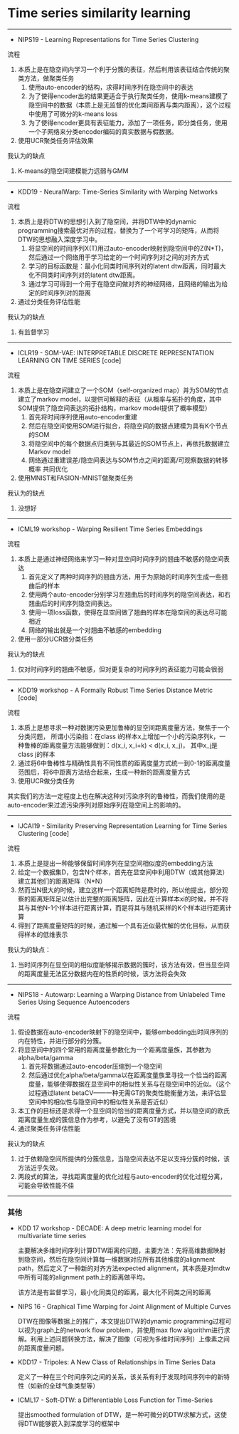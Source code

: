 # Time series similarity learning

-----

+ NIPS19 - Learning Representations for Time Series Clustering

流程
1. 本质上是在隐空间内学习一个利于分簇的表征，然后利用该表征结合传统的聚类方法，做聚类任务
    1. 使用auto-encoder的结构，求得时间序列在隐空间中的表达
    2. 为了使得encoder出的结果更适合于执行聚类任务，使用k-means建模了隐空间中的数据（本质上是无监督的优化类间距离与类内距离），这个过程中使用了可微分的k-means loss
    3. 为了使得encoder更具有表征能力，添加了一项任务，即分类任务，使用一个子网络来分类encoder编码的真实数据与假数据。
2. 使用UCR聚类任务评估效果

我认为的缺点
1. K-means的隐空间建模能力远弱与GMM

----------------

+ KDD19 - NeuralWarp: Time-Series Similarity with Warping Networks

流程
1. 本质上是将DTW的思想引入到了隐空间，并将DTW中的dynamic programming搜索最优对齐的过程，替换为了一个可学习的矩阵，从而将DTW的思想融入深度学习中。
    1. 将显空间的时间序列X(T)用过auto-encoder映射到隐空间中的Z(N*T)，然后通过一个网络用于学习给定的一个时间序列对之间的对齐方式
    2. 学习的目标函数是：最小化同类时间序列对的latent dtw距离，同时最大化不同类时间序列对的latent dtw距离。
    3. 通过学习可得到一个用于在隐空间做对齐的神经网络，且网络的输出为给定的时间序列对的距离
2. 通过分类任务评估性能

我认为的缺点
1. 有监督学习

---------------

+ ICLR19 - SOM-VAE: INTERPRETABLE DISCRETE REPRESENTATION LEARNING ON TIME SERIES [code]

流程
1. 本质上是在隐空间建立了一个SOM（self-organized map）并为SOM的节点建立了markov model，以提供可解释的表征（从概率与拓扑的角度，其中SOM提供了隐空间表达的拓扑结构，markov model提供了概率模型）
    1. 首先将时间序列使用auto-encoder重建
    2. 然后在隐空间使用SOM进行拟合，将隐空间的数据点建模为具有K个节点的SOM
    3. 将隐空间中的每个数据点归类到与其最近的SOM节点上，再依托数据建立Markov model
    4. 网络通过重建误差/隐空间表达与SOM节点之间的距离/可观察数据的转移概率 共同优化
2. 使用MNIST和FASION-MNIST做聚类任务

我认为的缺点
1. 没想好

--------------------

+ ICML19 workshop - Warping Resilient Time Series Embeddings

流程
1. 本质上是通过神经网络来学习一种对显空间时间序列的翘曲不敏感的隐空间表达
    1. 首先定义了两种时间序列的翘曲方法，用于为原始的时间序列生成一些翘曲后的样本
    2. 使用两个auto-encoder分别学习左翘曲后的时间序列的隐空间表达，和右翘曲后的时间序列隐空间表达。
    3. 使用一项loss函数，使得在显空间做了翘曲的样本在隐空间的表达尽可能相近
    4. 网络的输出就是一个对翘曲不敏感的embedding
2. 使用一部分UCR做分类任务

我认为的缺点
1. 仅对时间序列的翘曲不敏感，但对更复杂的时间序列的表征能力可能会很弱

----------------

+ KDD19 workshop - A Formally Robust Time Series Distance Metric [code]

流程
1. 本质上是想寻求一种对数据污染更加鲁棒的显空间距离度量方法，聚焦于一个分类问题，
所谓小污染指：在class i的样本x上增加一个小的污染序列k，一种鲁棒的距离度量方法能够做到：d(x_i, x_i+k) < d(x_i, x_j)，
其中x_j是class j的样本 
2. 通过将6中鲁棒性与精确性具有不同性质的距离度量方式统一到0-1的距离度量范围后，将6中距离方法结合起来，生成一种新的距离度量方式
3. 使用UCR做分类任务

其实我们的方法一定程度上也在解决这种对污染序列的鲁棒性，而我们使用的是auto-encoder来过滤污染序列对原始序列在隐空间上的影响的。

-----------

+ IJCAI19 - Similarity Preserving Representation Learning for Time Series Clustering [code]

流程
1. 本质上是提出一种能够保留时间序列在显空间相似度的embedding方法
2. 给定一个数据集D，包含N个样本，首先在显空间中利用DTW（或其他算法）建立其他们的距离矩阵（N*N）
3. 然而当N很大的时候，建立这样一个距离矩阵是费时的，所以他提出，部分观察的距离矩阵足以估计出完整的距离矩阵，因此在计算样本xi的时候，并不将其与其他N-1个样本进行距离计算，而是将其与随机采样的K个样本进行距离计算
4. 得到了距离度量矩阵的时候，通过解一个具有近似最优解的优化目标，从而获得样本的低维表示

我认为的缺点：
1. 当时间序列在显空间的相似度能够揭示数据的簇时，该方法有效，但当显空间的距离度量无法区分数据内在的性质的时候，该方法将会失效

-----------

+ NIPS18 - Autowarp: Learning a Warping Distance from Unlabeled Time Series Using Sequence Autoencoders

流程
1. 假设数据在auto-encoder映射下的隐空间中，能够embedding出时间序列的内在特性，并进行部分的分簇。
2. 将显空间中的四个常用的距离度量参数化为一个距离度量族，其参数为alpha/beta/gamma
    1. 首先将数据通过auto-encoder压缩到一个隐空间
    2. 然后通过优化alpha/beta/gamma以在距离度量族里寻找一个恰当的距离度量，能够使得数据在显空间中的相似性关系与在隐空间中的近似。（这个过程通过latent betaCV——一种无需GT的聚类性能衡量方法，来评估显空间中的相似性与隐空间中的相似性关系是否近似）
3. 本工作的目标还是求得一个显空间的恰当的距离度量方式，并以隐空间的欧氏距离度量生成的簇信息作为参考，以避免了没有GT的困境
4. 通过聚类任务评估性能

我认为的缺点
1. 过于依赖隐空间所提供的分簇信息，当隐空间表达不足以支持分簇的时候，该方法近乎失效。
2. 两段式的算法，寻找距离度量的优化过程与auto-encoder的优化过程分离，可能会导致性能不佳

-------

### 其他

+ KDD 17 workshop - DECADE: A deep metric learning model for multivariate time series

    主要解决多维时间序列计算DTW距离的问题，主要方法：先将高维数据映射到隐空间，然后在隐空间计算每一维数据对应所有其他维度的alignment path，然后定义了一种新的对齐方法expected alignment，其本质是对mdtw中所有可能的alignment path上的距离做平均。
    
    该方法是有监督学习，最小化同类见的距离，最大化不同类之间的距离

+ NIPS 16 - Graphical Time Warping for Joint Alignment of Multiple Curves

    DTW在图像等数据上的推广，本文提出DTW的dynamic programming过程可以视为graph上的network flow problem，并使用max flow algorithm进行求解。利用上述问题转换方法，解决了图像（可视为多维时间序列）上像素之间的距离度量问题。

+ KDD17 - Tripoles: A New Class of Relationships in Time Series Data

    定义了一种在三个时间序列之间的关系，该关系有利于发现时间序列中的新特性（如新的全球气象类型等）

+ ICML17 - Soft-DTW: a Differentiable Loss Function for Time-Series

    提出smoothed formulation of DTW，是一种可微分的DTW求解方式，这使得DTW能够嵌入到深度学习的框架中










